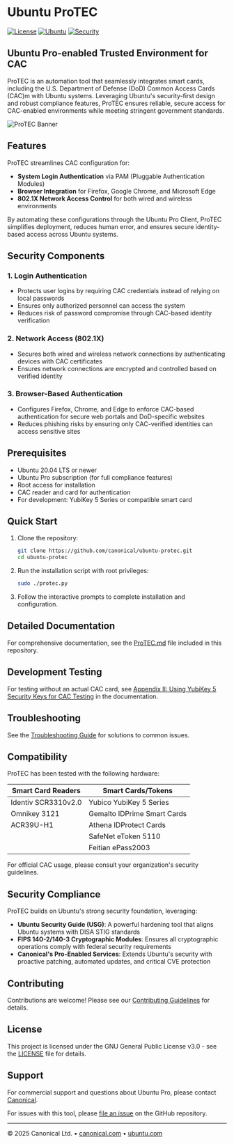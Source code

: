 # Ubuntu ProTEC

[![License](https://img.shields.io/badge/License-GPL%20v3-blue.svg)](https://www.gnu.org/licenses/gpl-3.0)
[![Ubuntu](https://img.shields.io/badge/Ubuntu-20.04%2B-orange)](https://ubuntu.com/)
[![Security](https://img.shields.io/badge/Security-CAC%20Ready-brightgreen)](https://ubuntu.com/security)

## Ubuntu Pro-enabled Trusted Environment for CAC

ProTEC is an automation tool that seamlessly integrates smart cards, including the U.S. Department of Defense (DoD) Common Access Cards (CAC)m with Ubuntu systems. Leveraging Ubuntu's security-first design and robust compliance features, ProTEC ensures reliable, secure access for CAC-enabled environments while meeting stringent government standards.

![ProTEC Banner](https://assets.ubuntu.com/v1/8dd99b80-Shield_ubuntu.svg)

## Features

ProTEC streamlines CAC configuration for:

- **System Login Authentication** via PAM (Pluggable Authentication Modules)
- **Browser Integration** for Firefox, Google Chrome, and Microsoft Edge
- **802.1X Network Access Control** for both wired and wireless environments

By automating these configurations through the Ubuntu Pro Client, ProTEC simplifies deployment, reduces human error, and ensures secure identity-based access across Ubuntu systems.

## Security Components

### 1. Login Authentication
- Protects user logins by requiring CAC credentials instead of relying on local passwords
- Ensures only authorized personnel can access the system
- Reduces risk of password compromise through CAC-based identity verification

### 2. Network Access (802.1X)
- Secures both wired and wireless network connections by authenticating devices with CAC certificates
- Ensures network connections are encrypted and controlled based on verified identity

### 3. Browser-Based Authentication
- Configures Firefox, Chrome, and Edge to enforce CAC-based authentication for secure web portals and DoD-specific websites
- Reduces phishing risks by ensuring only CAC-verified identities can access sensitive sites

## Prerequisites

- Ubuntu 20.04 LTS or newer
- Ubuntu Pro subscription (for full compliance features)
- Root access for installation
- CAC reader and card for authentication
- For development: YubiKey 5 Series or compatible smart card

## Quick Start

1. Clone the repository:
   ```bash
   git clone https://github.com/canonical/ubuntu-protec.git
   cd ubuntu-protec
   ```

2. Run the installation script with root privileges:
   ```bash
   sudo ./protec.py
   ```

3. Follow the interactive prompts to complete installation and configuration.

## Detailed Documentation

For comprehensive documentation, see the [ProTEC.md](ProTEC.md) file included in this repository.

## Development Testing

For testing without an actual CAC card, see [Appendix II: Using YubiKey 5 Security Keys for CAC Testing](ProTEC.md#appendix-ii.-using-yubikey-5-security-keys-for-cac-testing) in the documentation.

## Troubleshooting

See the [Troubleshooting Guide](troubleshooting.md) for solutions to common issues.

## Compatibility

ProTEC has been tested with the following hardware:

| Smart Card Readers | Smart Cards/Tokens |
|-------------------|-------------------|
| Identiv SCR3310v2.0 | Yubico YubiKey 5 Series |
| Omnikey 3121 | Gemalto IDPrime Smart Cards |
| ACR39U-H1 | Athena IDProtect Cards |
|  | SafeNet eToken 5110 |
|  | Feitian ePass2003 |

For official CAC usage, please consult your organization's security guidelines.

## Security Compliance

ProTEC builds on Ubuntu's strong security foundation, leveraging:

- **Ubuntu Security Guide (USG)**: A powerful hardening tool that aligns Ubuntu systems with DISA STIG standards
- **FIPS 140-2/140-3 Cryptographic Modules**: Ensures all cryptographic operations comply with federal security requirements
- **Canonical's Pro-Enabled Services**: Extends Ubuntu's security with proactive patching, automated updates, and critical CVE protection

## Contributing

Contributions are welcome! Please see our [Contributing Guidelines](CONTRIBUTING.md) for details.

## License

This project is licensed under the GNU General Public License v3.0 - see the [LICENSE](LICENSE) file for details.

## Support

For commercial support and questions about Ubuntu Pro, please contact [Canonical](https://ubuntu.com/contact-us).

For issues with this tool, please [file an issue](https://github.com/canonical/ubuntu-protec/issues) on the GitHub repository.

---

© 2025 Canonical Ltd. • [canonical.com](https://canonical.com) • [ubuntu.com](https://ubuntu.com)
